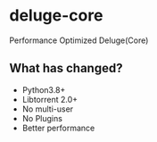 # deluge-core
Performance Optimized Deluge(Core)

## What has changed?
* Python3.8+
* Libtorrent 2.0+
* No multi-user
* No Plugins
* Better performance
